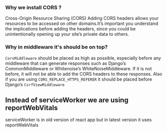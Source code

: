 ### Why we install CORS ?
Cross-Origin Resource Sharing (CORS)
Adding CORS headers allows your resources to be accessed on other domains.It’s important you understand the implications before adding the headers, since you could be unintentionally opening up your site’s private data to others.

### Why in middleware it's should be on top?
`CorsMiddleware` should be placed as high as possible, especially before any middleware that can generate responses such as Django’s CommonMiddleware or Whitenoise’s WhiteNoiseMiddleware. If it is not before, it will not be able to add the CORS headers to these responses.
Also if you are using `CORS_REPLACE_HTTPS_REFERER` it should be placed before Django’s `CsrfViewMiddleware`


## Instead of serviceWorker we are using reportWebVitals 
serviceWorker is in old version of react app but in latest version it uses reportWebVitals